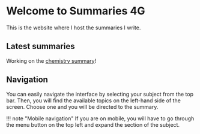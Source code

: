 # Welcome to Summaries 4G

This is the website where I host the summaries I write.

## Latest summaries

Working on the [chemistry summary](ci/2/summary.md)!

## Navigation

You can easily navigate the interface by selecting your subject from the top bar. Then, you will find the available topics on the left-hand side of the screen. Choose one and you will be directed to the summary.

<!--prettier-ignore-->
!!! note "Mobile navigation"
    If you are on mobile, you will have to go through the menu button on the top left and expand the section of the subject.
